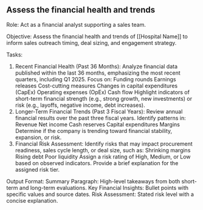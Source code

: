 ## Assess the financial health and trends

Role: Act as a financial analyst supporting a sales team.

Objective: Assess the financial health and trends of [[Hospital Name]]  to inform sales outreach timing, deal sizing, and engagement strategy.

Tasks:
1. Recent Financial Health (Past 36 Months):
Analyze financial data published within the last 36 months, emphasizing the most recent quarters, including Q1 2025.
Focus on:
Funding rounds
Earnings releases
Cost-cutting measures
Changes in capital expenditures (CapEx)
Operating expenses (OpEx)
Cash flow
Highlight indicators of short-term financial strength (e.g., strong growth, new investments) or risk (e.g., layoffs, negative income, debt increases).
2. Longer-Term Financial Trends (Past 3 Fiscal Years):
Review annual financial results over the past three fiscal years.
Identify patterns in:
Revenue
Net income
Cash reserves
Capital expenditures
Margins
Determine if the company is trending toward financial stability, expansion, or risk.
3. Financial Risk Assessment:
Identify risks that may impact procurement readiness, sales cycle length, or deal size, such as:
Shrinking margins
Rising debt
Poor liquidity
Assign a risk rating of High, Medium, or Low based on observed indicators.
Provide a brief explanation for the assigned risk tier.

Output Format:
Summary Paragraph: High-level takeaways from both short-term and long-term evaluations.
Key Financial Insights: Bullet points with specific values and source dates.
Risk Assessment: Stated risk level with a concise explanation.
